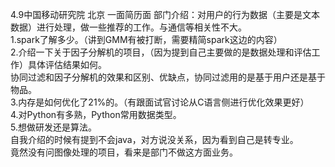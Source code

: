 4.9中国移动研究院 北京  一面简历面
部门介绍：对用户的行为数据（主要是文本数据）进行处理，做一些推荐的工作。与通信等相关性不大。  
1.spark了解多少。（讲到GMM有被打断，需要精简spark这边的内容）  
2.介绍一下关于因子分解机的项目，（因为提到自己主要做的是数据处理和评估工作）具体评估结果如何。  
协同过滤和因子分解机的效果和区别、优缺点，协同过滤用的是基于用户还是基于物品。  
3.内存是如何优化了21%的。（有跟面试官讨论从C语言侧进行优化效果更好）  
4.对Python有多熟，Python常用数据类型。  
5.想做研发还是算法。  
自我介绍的时候有提到不会java，对方说没关系，因为看到自己是转专业。  
竟然没有问图像处理的项目，看来是部门不做这方面业务。  
